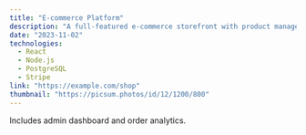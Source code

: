 ```yaml
---
title: "E-commerce Platform"
description: "A full-featured e-commerce storefront with product management, cart, and checkout flows."
date: "2023-11-02"
technologies:
  - React
  - Node.js
  - PostgreSQL
  - Stripe
link: "https://example.com/shop"
thumbnail: "https://picsum.photos/id/12/1200/800"
---
```


Includes admin dashboard and order analytics.
